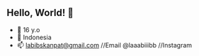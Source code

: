 ## Hello, World! 👋

- 🧑 16 y.o
- 🌱 Indonesia
- 📫 labibskanpat@gmail.com //Email
      @laaabiiibb           //Instagram
